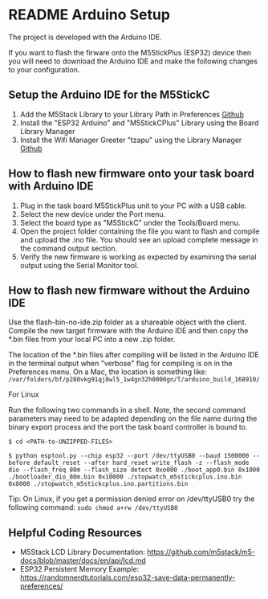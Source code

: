 # README Arduino Setup

The project is developed with the Arduino IDE.

If you want to flash the firware onto the M5StickPlus (ESP32) device then you will need to download the Arduino IDE and make the following changes to your configuration.

## Setup the Arduino IDE for the M5StickC

1. Add the M5Stack Library to your Library Path in Preferences [Github](https://docs.m5stack.com/en/quick_start/m5stickc_plus/arduino)
2. Install the "ESP32 Arduino" and "M5StickCPlus" Library using the Board Library Manager
3. Install the Wifi Manager Greeter "tzapu" using the Library Manager [Github](https://github.com/tzapu/WiFiManager#install-through-library-manager)

## How to flash new firmware onto your task board with Arduino IDE

1. Plug in the task board M5StickPlus unit to your PC with a USB cable.
2. Select the new device under the Port menu.
3. Select the board type as "M5StickC" under the Tools/Board menu.
4. Open the project folder containing the file you want to flash and compile and upload the .ino file. You should see an upload complete message in the command output section.
5. Verify the new firmware is working as expected by examining the serial output using the Serial Monitor tool.

## How to flash new firmware without the Arduino IDE
Use the flash-bin-no-ide.zip folder as a shareable object with the client. Compile the new target firmware with the Arduino IDE and then copy the *.bin files from your local PC into a new .zip folder.

The location of the *.bin files after compiling will be listed in the Arduino IDE in the terminal output when "verbose" flag for compiling is on in the Preferences menu. On a Mac, the location is something like: `/var/folders/bf/p280vkg91qj8wl5_1w4gn32h0000gn/T/arduino_build_168910/`

For Linux

Run the following two commands in a shell. Note, the second command parameters may need to be adapted depending on the file name during the binary export process and the port the task board controller is bound to.

`$ cd <PATH-to-UNZIPPED-FILES>`

`$ python esptool.py --chip esp32 --port /dev/ttyUSB0 --baud 1500000 --before default_reset --after hard_reset write_flash -z --flash_mode dio --flash_freq 80m --flash_size detect 0xe000 ./boot_app0.bin 0x1000 ./bootloader_dio_80m.bin 0x10000 ./stopwatch_m5stickcplus.ino.bin 0x8000 ./stopwatch_m5stickcplus.ino.partitions.bin`

Tip: On Linux, if you get a permission denied error on /dev/ttyUSB0 try the following command:
`sudo chmod a+rw /dev/ttyUSB0`

## Helpful Coding Resources
- M5Stack LCD Library Documentation: https://github.com/m5stack/m5-docs/blob/master/docs/en/api/lcd.md 
- ESP32 Persistent Memory Example: https://randomnerdtutorials.com/esp32-save-data-permanently-preferences/ 
